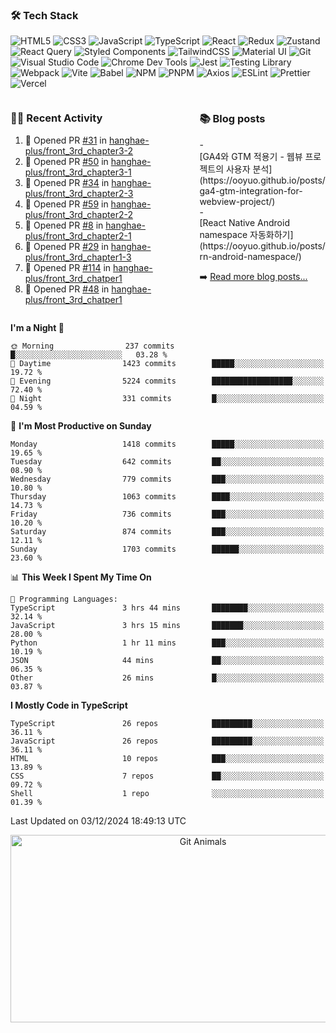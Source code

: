 ### 🛠 Tech Stack

![HTML5](https://img.shields.io/badge/HTML5-E34F26?style=flat&logo=html5&logoColor=white)
![CSS3](https://img.shields.io/badge/CSS3-1572B6?style=flat&logo=css3&logoColor=white)
![JavaScript](https://img.shields.io/badge/JavaScript-F7DF1E?style=flat&logo=javascript&logoColor=black)
![TypeScript](https://img.shields.io/badge/TypeScript-007ACC?style=flat&logo=typescript&logoColor=white)
![React](https://img.shields.io/badge/React-20232A?style=flat&logo=react&logoColor=61DAFB)
![Redux](https://img.shields.io/badge/Redux-593D88?style=flat&logo=redux&logoColor=white)
![Zustand](https://img.shields.io/badge/Zustand-000000?style=flat&logo=zustand&logoColor=white)
![React Query](https://img.shields.io/badge/React_Query-FF4154?style=flat&logo=react-query&logoColor=white)
![Styled Components](https://img.shields.io/badge/styled--components-DB7093?style=flat&logo=styled-components&logoColor=white)
![TailwindCSS](https://img.shields.io/badge/Tailwind_CSS-38B2AC?style=flat&logo=tailwind-css&logoColor=white)
![Material UI](https://img.shields.io/badge/Material--UI-0081CB?style=flat&logo=material-ui&logoColor=white)
![Git](https://img.shields.io/badge/Git-F05032?style=flat&logo=git&logoColor=white)
![Visual Studio Code](https://img.shields.io/badge/Visual_Studio_Code-0078D4?style=flat&logo=visual%20studio%20code&logoColor=white)
![Chrome Dev Tools](https://img.shields.io/badge/Chrome_Dev_Tools-4285F4?style=flat&logo=google-chrome&logoColor=white)
![Jest](https://img.shields.io/badge/Jest-323330?style=flat&logo=Jest&logoColor=white)
![Testing Library](https://img.shields.io/badge/testing%20library-323330?style=flat&logo=testing-library&logoColor=red)
![Webpack](https://img.shields.io/badge/Webpack-8DD6F9?style=flat&logo=webpack&logoColor=black)
![Vite](https://img.shields.io/badge/Vite-646CFF?style=flat&logo=vite&logoColor=white)
![Babel](https://img.shields.io/badge/Babel-F9DC3E?style=flat&logo=babel&logoColor=black)
![NPM](https://img.shields.io/badge/npm-CB3837?style=flat&logo=npm&logoColor=white)
![PNPM](https://img.shields.io/badge/pnpm-F69220?style=flat&logo=pnpm&logoColor=white)
![Axios](https://img.shields.io/badge/Axios-5A29E4?style=flat&logo=axios&logoColor=white)
![ESLint](https://img.shields.io/badge/ESLint-4B32C3?style=flat&logo=eslint&logoColor=white)
![Prettier](https://img.shields.io/badge/Prettier-F7B93E?style=flat&logo=prettier&logoColor=black)
![Vercel](https://img.shields.io/badge/Vercel-000000?style=flat&logo=vercel&logoColor=white)

<div style="display: flex; justify-content: space-between;">
<div style="width: 60%">

### 👨‍💻 Recent Activity

<!--START_SECTION:activity-->

1. 💪 Opened PR [#31](https://github.com/hanghae-plus/front_3rd_chapter3-2/pull/31) in [hanghae-plus/front_3rd_chapter3-2](https://github.com/hanghae-plus/front_3rd_chapter3-2)
2. 💪 Opened PR [#50](https://github.com/hanghae-plus/front_3rd_chapter3-1/pull/50) in [hanghae-plus/front_3rd_chapter3-1](https://github.com/hanghae-plus/front_3rd_chapter3-1)
3. 💪 Opened PR [#34](https://github.com/hanghae-plus/front_3rd_chapter2-3/pull/34) in [hanghae-plus/front_3rd_chapter2-3](https://github.com/hanghae-plus/front_3rd_chapter2-3)
4. 💪 Opened PR [#59](https://github.com/hanghae-plus/front_3rd_chapter2-2/pull/59) in [hanghae-plus/front_3rd_chapter2-2](https://github.com/hanghae-plus/front_3rd_chapter2-2)
5. 💪 Opened PR [#8](https://github.com/hanghae-plus/front_3rd_chapter2-1/pull/8) in [hanghae-plus/front_3rd_chapter2-1](https://github.com/hanghae-plus/front_3rd_chapter2-1)
6. 💪 Opened PR [#29](https://github.com/hanghae-plus/front_3rd_chapter1-3/pull/29) in [hanghae-plus/front_3rd_chapter1-3](https://github.com/hanghae-plus/front_3rd_chapter1-3)
7. 💪 Opened PR [#114](https://github.com/hanghae-plus/front_3rd_chatper1/pull/114) in [hanghae-plus/front_3rd_chatper1](https://github.com/hanghae-plus/front_3rd_chatper1)
8. 💪 Opened PR [#48](https://github.com/hanghae-plus/front_3rd_chatper1/pull/48) in [hanghae-plus/front_3rd_chatper1](https://github.com/hanghae-plus/front_3rd_chatper1)
<!--END_SECTION:activity-->

</div>
<div style="width: 40%; display: flex; flex-direction: column;">

### 📚 Blog posts

<!-- BLOG-POST-LIST:START -->- <span>[GA4와 GTM 적용기 - 웹뷰 프로젝트의 사용자 분석](https://ooyuo.github.io/posts/ga4-gtm-integration-for-webview-project/)</span>- <span>[React Native Android namespace 자동화하기](https://ooyuo.github.io/posts/rn-android-namespace/)</span><!-- BLOG-POST-LIST:END -->

➡️ [Read more blog posts...](https://ooyuo.github.io)

</div>

  </div>

<!--START_SECTION:waka-->

**I'm a Night 🦉**

```text
🌞 Morning                237 commits         █░░░░░░░░░░░░░░░░░░░░░░░░   03.28 %
🌆 Daytime                1423 commits        █████░░░░░░░░░░░░░░░░░░░░   19.72 %
🌃 Evening                5224 commits        ██████████████████░░░░░░░   72.40 %
🌙 Night                  331 commits         █░░░░░░░░░░░░░░░░░░░░░░░░   04.59 %
```

📅 **I'm Most Productive on Sunday**

```text
Monday                   1418 commits        █████░░░░░░░░░░░░░░░░░░░░   19.65 %
Tuesday                  642 commits         ██░░░░░░░░░░░░░░░░░░░░░░░   08.90 %
Wednesday                779 commits         ███░░░░░░░░░░░░░░░░░░░░░░   10.80 %
Thursday                 1063 commits        ████░░░░░░░░░░░░░░░░░░░░░   14.73 %
Friday                   736 commits         ███░░░░░░░░░░░░░░░░░░░░░░   10.20 %
Saturday                 874 commits         ███░░░░░░░░░░░░░░░░░░░░░░   12.11 %
Sunday                   1703 commits        ██████░░░░░░░░░░░░░░░░░░░   23.60 %
```

📊 **This Week I Spent My Time On**

```text
💬 Programming Languages:
TypeScript               3 hrs 44 mins       ████████░░░░░░░░░░░░░░░░░   32.14 %
JavaScript               3 hrs 15 mins       ███████░░░░░░░░░░░░░░░░░░   28.00 %
Python                   1 hr 11 mins        ███░░░░░░░░░░░░░░░░░░░░░░   10.19 %
JSON                     44 mins             ██░░░░░░░░░░░░░░░░░░░░░░░   06.35 %
Other                    26 mins             █░░░░░░░░░░░░░░░░░░░░░░░░   03.87 %
```

**I Mostly Code in TypeScript**

```text
TypeScript               26 repos            █████████░░░░░░░░░░░░░░░░   36.11 %
JavaScript               26 repos            █████████░░░░░░░░░░░░░░░░   36.11 %
HTML                     10 repos            ███░░░░░░░░░░░░░░░░░░░░░░   13.89 %
CSS                      7 repos             ██░░░░░░░░░░░░░░░░░░░░░░░   09.72 %
Shell                    1 repo              ░░░░░░░░░░░░░░░░░░░░░░░░░   01.39 %
```

Last Updated on 03/12/2024 18:49:13 UTC

<!--END_SECTION:waka-->

<div align="center">
  <a href="https://github.com/devxb/gitanimals">
    <img
      src="https://render.gitanimals.org/farms/ooyuo"
      width="600"
      height="300"
      alt="Git Animals"
    />
  </a>
</div>
